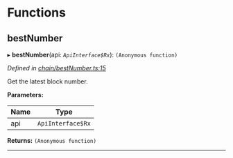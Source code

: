 

# Functions

<a id="bestnumber"></a>

##  bestNumber

▸ **bestNumber**(api: *`ApiInterface$Rx`*): `(Anonymous function)`

*Defined in [chain/bestNumber.ts:15](https://github.com/polkadot-js/api/blob/f548dd4/packages/api-derive/src/chain/bestNumber.ts#L15)*

Get the latest block number.

**Parameters:**

| Name | Type |
| ------ | ------ |
| api | `ApiInterface$Rx` |

**Returns:** `(Anonymous function)`

___

